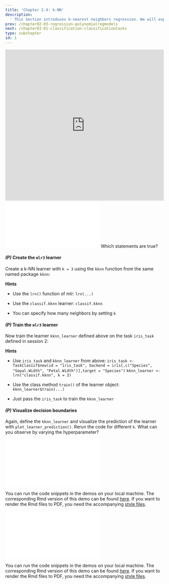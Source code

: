 ```yaml
---
title: 'Chapter 2.4: k-NN'
description:
  ' This Section introduces k-nearest neighbors regression. We will explain in which sense this approach is fundamentally different to the previous Sections. We will introduce the concept of distance measures and give examples for different types of data.'
prev: /chapter02-03-regression-polynomialregmodels
next: /chapter03-01-classification-classificationtasks
type: subchapter
id: 1
---
```


<exercise id="1" title="Video Lecture">

<iframe width="100%" height="480" src="https://www.youtube.com/embed/g8H6-MkN_q0" frameborder="0" allow="accelerometer; autoplay; encrypted-media; gyroscope; picture-in-picture" allowfullscreen></iframe>

</exercise>

<exercise id="2" title="Slides">

<object data="pdfs/2/slides-regression-knn.pdf" type="application/pdf" style="width:100%;height:480px">
    <embed src="pdfs/2/slides-regression-knn.pdf" type="application/pdf" />
</object>

</exercise>



<exercise id="3" title="Quiz">
Which statements are true?
<choice>
<opt text="The properties of k-NN are induced by the chosen distance metric." correct="true">
</opt>
<opt text="k-NN can only be used for classification tasks.">
</opt>
<opt text="`Nk(x)` contains the subset of the feature space `X` that is at least as close to `x` as the `k`-th closest neighbor of `x` in the training data set." correct="true">
</opt>
<opt text="1-NN always 'predicts' perfectly on observations of the training data set." correct="true">
</opt>
<opt text="k-NN with `k=n` always predicts the same target variable value for all possible inputs `x`." correct="true">
</opt>
<opt text="The Gower distance between two observations which have different values for all features is always `1`.">
</opt>
<opt text="The Gower distance between two observations which have the same values for all features is always `0`." correct="true">
</opt>
<opt text="If you use the Euclidean distance, k-NN results do not change if you rescale the features.">
</opt>
<opt text="If you use the Gower distance, k-NN results do not change if you rescale the features." correct="true">
</opt>
<opt text="The presence of irrelevant features doesn't affect the accuracy of k-NN.">
</opt>
<opt text="k-NN makes no assumptions about the underlying data distribution." correct="true">
</opt>
</choice>
</exercise>


<exercise id="4" title="Coding">

#### *(P)* Create the `mlr3` learner

Create a k-NN learner with `k = 3` using the `kknn` function from the same named package `kknn`:

<codeblock id="02_04_01">

**Hints**
- Use the `lrn()` function of mlr:
`lrn(...)`

- Use the `classif.kknn` learner:
`classif.kknn`

- You can specify how many neighbors by setting `k`

</codeblock>

#### *(P)* Train the `mlr3` learner

Now train the learner `kknn_learner` defined above on the task `iris_task` defined in session 2:

<codeblock id="02_04_02">

**Hints**
- Use `iris_task` and `kknn_learner` from above:
`iris_task <- TaskClassif$new(id = "iris_task", backend = iris[,c("Species", "Sepal.Width", "Petal.Width")],target = "Species")`
`kknn_learner <- lrn("classif.kknn", k = 3)`

- Use the class method `train()` of the learner object:
`kknn_learner$train(...)`

- Just pass the `iris_task` to train the `kknn_learner`

</codeblock>

#### *(P)* Visualize decision boundaries

Again, define the `kknn_learner` and visualize the prediction of the learner with `plot_learner_prediction()`. Rerun the code for different `k`. What can you observe by varying the hyperparameter?

<codeblock id="02_04_03">
</codeblock>
</exercise>


<exercise id="5" title="KNN">
<object data="code-demos/code_demo_knn.pdf" type="application/pdf" style="width:100%;height:480px">
    <embed src="code-demos/code_demo_knn.pdf" type="application/pdf" />
</object>

You can run the code snippets in the demos on your local machine. The corresponding Rmd version of this demo can be found [here](https://github.com/compstat-lmu/lecture_i2ml/blob/master/code-demos/code_demo_knn.Rmd). If you want to render the Rmd files to PDF, you need the accompanying [style files](https://github.com/compstat-lmu/lecture_i2ml/tree/master/style).
</exercise>


<exercise id="6" title="Splines">
<object data="code-demos/code_demo_splines.pdf" type="application/pdf" style="width:100%;height:480px">
    <embed src="code-demos/code_demo_splines.pdf" type="application/pdf" />
</object>

You can run the code snippets in the demos on your local machine. The corresponding Rmd version of this demo can be found [here](https://github.com/compstat-lmu/lecture_i2ml/blob/master/code-demos/code_demo_splines.Rmd). If you want to render the Rmd files to PDF, you need the accompanying [style files](https://github.com/compstat-lmu/lecture_i2ml/tree/master/style).

</exercise>
